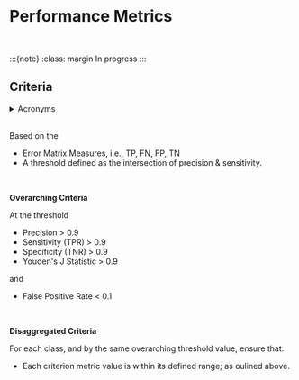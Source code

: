 <br>

# Performance Metrics

<br>

:::{note}
:class: margin
In progress
:::


<h2>Criteria</h2>

<details><summary>Acronyms</summary>
<br>
N: # of negative cases.<br>
P: # of positive cases.<br>
TN: True Negative<br>
FP: False Positive<br>
FN: False Negative<br>
TP: True Positive<br>
TNR: TN/N, True Negative Rate (specificity)<br>
FPR: FP/N, False Positive Rate (fall out)<br>
FNR: FN/P, False Negative Rate (miss rate)<br>
TPR: TP/P, True Positive Rate (hit rate, sensitivity, recall)
<br>
</details>

<br>

Based on the
* Error Matrix Measures, i.e., TP, FN, FP, TN
* A threshold defined as the intersection of precision & sensitivity.

<br>

**Overarching Criteria**

At the threshold

* Precision > 0.9
* Sensitivity (TPR) > 0.9
* Specificity (TNR) > 0.9
* Youden's J Statistic > 0.9

and

* False Positive Rate < 0.1

<br>

**Disaggregated Criteria**

For each class, and by the same overarching threshold value, ensure that:

* Each criterion metric value is within its defined range; as oulined above.


<br>
<br>

<br>
<br>

<br>
<br>

<br>
<br>
